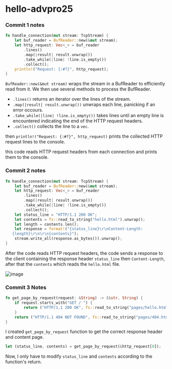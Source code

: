 # hello-advpro25

### Commit 1 notes 


```rust
fn handle_connection(mut stream: TcpStream) {
    let buf_reader = BufReader::new(&mut stream);
    let http_request: Vec<_> = buf_reader
        .lines()
        .map(|result| result.unwrap())
        .take_while(|line| !line.is_empty())
        .collect();
    println!("Request: {:#?}", http_request);
}
```

`BufReader::new(&mut stream)` wraps the stream in a BufReader to efficiently read from it. We then use several methods to process the BufReader. 
- `.lines()` returns an iterator over the lines of the stream.
- `.map(|result| result.unwrap())` unwraps each line, panicking if an error occours.
- `.take_while(|line| !line.is_empty())` takes lines until an empty line is encountered indicating the end of the HTTP request headers.
- `.collect()` collects the line to a `vec`. 

then `println!("Request: {:#?}", http_request)` prints the collected HTTP request lines to the console.

this code reads HTTP request headers from each connection and prints them to the console.

### Commit 2 notes 
```rust
fn handle_connection(mut stream: TcpStream) {
    let buf_reader = BufReader::new(&mut stream);
    let http_request: Vec<_> = buf_reader
        .lines()
        .map(|result| result.unwrap())
        .take_while(|line| !line.is_empty())
        .collect();
    let status_line = "HTTP/1.1 200 OK";
    let contents = fs::read_to_string("hello.html").unwrap();
    let length = contents.len();
    let response = format!("{status_line}\r\nContent-Length:
   {length}\r\n\r\n{contents}");
    stream.write_all(response.as_bytes()).unwrap();
}
```

After the code reads HTTP request headers, the code sends a response to the client containing the response header `status_line` then `Content-Length`, after that the `contents` which reads the `hello.html` file. 

![image](./imagecommit2.png)

### Commit 3 Notes 

```rust
fn get_page_by_request(request: &String) -> (&str, String) {
    if request.starts_with("GET / ") {
        return ("HTTP/1.1 200 OK", fs::read_to_string("pages/hello.html").unwrap());
    }
    return ("HTTP/1.1 404 NOT FOUND", fs::read_to_string("pages/404.html").unwrap());
}
```

I created `get_page_by_request` function to get the correct response header and content page. 

```rust
let (status_line, contents) = get_page_by_request(&http_request[0]);
```

Now, I only have to modify `status_line` and `contents` according to the function's return.


